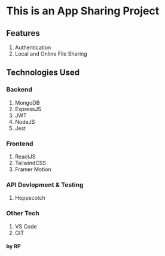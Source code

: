 # This is an App Sharing Project 

## Features
1. Authentication
2. Local and Online File Sharing

## Technologies Used
### Backend
1. MongoDB
2. ExpressJS
3. JWT
4. NodeJS
5. Jest

### Frontend
1. ReactJS
2. TailwindCSS
3. Framer Motion

### API Devlopment & Testing
1. Hoppscotch

### Other Tech
1. VS Code
2. GIT

#### **by RP**